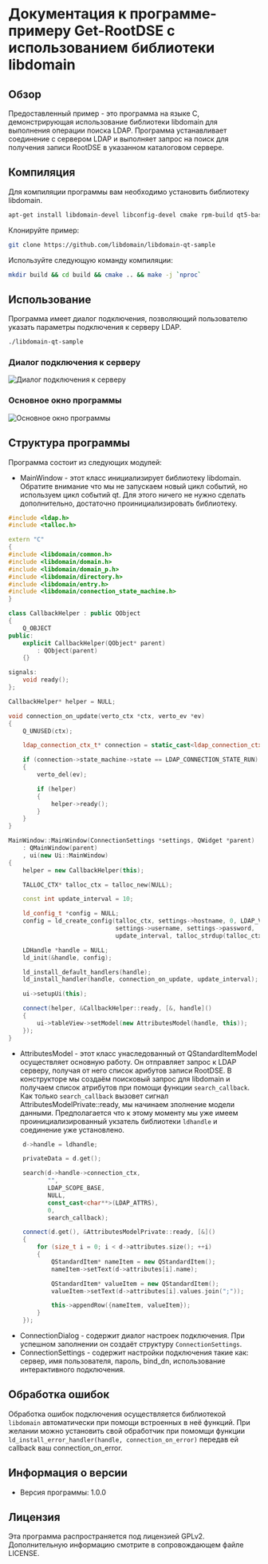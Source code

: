 # Документация к программе-примеру Get-RootDSE с использованием библиотеки libdomain

## Обзор

Предоставленный пример - это программа на языке C, демонстрирующая использование библиотеки libdomain для выполнения операции поиска LDAP. 
Программа устанавливает соединение с сервером LDAP и выполняет запрос на поиск для получения записи RootDSE в указанном каталоговом сервере.

## Компиляция

Для компиляции программы вам необходимо установить библиотеку libdomain.

```bash
apt-get install libdomain-devel libconfig-devel cmake rpm-build qt5-base-devel
```

Клонируйте пример:

```bash
git clone https://github.com/libdomain/libdomain-qt-sample
```

Используйте следующую команду компиляции:

```bash
mkdir build && cd build && cmake .. && make -j `nproc`
```

## Использование

Программа имеет диалог подключения, позволяющий пользователю указать параметры подключения к серверу LDAP.

```bash
./libdomain-qt-sample
```

### Диалог подключения к серверу
![Диалог подключения к серверу](docs/connection_dialog.png)

### Основное окно программы
![Основное окно программы](docs/rootdse.png)

## Структура программы

Программа состоит из следующих модулей:
- MainWindow - этот класс инициализирует библиотеку libdomain. Обратите внимание что мы не запускаем
новый цикл событий, но используем цикл событий qt. Для этого ничего не нужно сделать дополнительно,
достаточно проинициализировать библиотеку.

```cpp
#include <ldap.h>
#include <talloc.h>

extern "C"
{
#include <libdomain/common.h>
#include <libdomain/domain.h>
#include <libdomain/domain_p.h>
#include <libdomain/directory.h>
#include <libdomain/entry.h>
#include <libdomain/connection_state_machine.h>
}

class CallbackHelper : public QObject
{
    Q_OBJECT
public:
    explicit CallbackHelper(QObject* parent)
        : QObject(parent)
    {}

signals:
    void ready();
};

CallbackHelper* helper = NULL;

void connection_on_update(verto_ctx *ctx, verto_ev *ev)
{
    Q_UNUSED(ctx);

    ldap_connection_ctx_t* connection = static_cast<ldap_connection_ctx_t*>(verto_get_private(ev));

    if (connection->state_machine->state == LDAP_CONNECTION_STATE_RUN)
    {
        verto_del(ev);

        if (helper)
        {
            helper->ready();
        }
    }
}

MainWindow::MainWindow(ConnectionSettings *settings, QWidget *parent)
    : QMainWindow(parent)
    , ui(new Ui::MainWindow)
{
    helper = new CallbackHelper(this);

    TALLOC_CTX* talloc_ctx = talloc_new(NULL);

    const int update_interval = 10;

    ld_config_t *config = NULL;
    config = ld_create_config(talloc_ctx, settings->hostname, 0, LDAP_VERSION3, settings->bind_dn,
                              settings->username, settings->password, !settings->useSasl, false, settings->useSasl, false,
                              update_interval, talloc_strdup(talloc_ctx, ""), talloc_strdup(talloc_ctx, ""), talloc_strdup(talloc_ctx, ""));

    LDHandle *handle = NULL;
    ld_init(&handle, config);

    ld_install_default_handlers(handle);
    ld_install_handler(handle, connection_on_update, update_interval);

    ui->setupUi(this);

    connect(helper, &CallbackHelper::ready, [&, handle]()
    {
        ui->tableView->setModel(new AttributesModel(handle, this));
    });
}
```

- AttributesModel - этот класс унаследованный от QStandardItemModel осуществляет основную работу. 
Он отправляет запрос к LDAP серверу, получая от него список арибутов записи RootDSE.
В конструкторе мы создаём поисковый запрос для libdomain и получаем список атрибутов при помощи
функции `search_callback`. Как только `search_callback` вызовет сигнал AttributesModelPrivate::ready,
мы начинаем зполнение модели данными. Предполагается что к этому моменту мы уже имеем проинициализированный
укзатель библиотеки `ldhandle` и соединение уже установлено.

```cpp
    d->handle = ldhandle;

    privateData = d.get();

    search(d->handle->connection_ctx,
           "",
           LDAP_SCOPE_BASE,
           NULL,
           const_cast<char**>(LDAP_ATTRS),
           0,
           search_callback);

    connect(d.get(), &AttributesModelPrivate::ready, [&]()
    {
        for (size_t i = 0; i < d->attributes.size(); ++i)
        {
            QStandardItem* nameItem = new QStandardItem();
            nameItem->setText(d->attributes[i].name);

            QStandardItem* valueItem = new QStandardItem();
            valueItem->setText(d->attributes[i].values.join(";"));

            this->appendRow({nameItem, valueItem});
        }
    });
```

- ConnectionDialog - содержит диалог настроек подключения. При успешном заполнении он создаёт структуру `ConnectionSettings`.
- ConnectionSettings - содержит настройки подключения такие как: сервер, имя пользователя, пароль, bind_dn, использование интерактивного подключения.


## Обработка ошибок

Обработка ошибок подключения осуществляется библиотекой `libdomain` автоматически при помощи встроенных в неё функций.
При желании можно установить свой обработчик при помомщи функции `ld_install_error_handler(handle, connection_on_error)`
передав ей callback ваш connection_on_error.

## Информация о версии

- Версия программы: 1.0.0

## Лицензия

Эта программа распространяется под лицензией GPLv2. Дополнительную информацию смотрите в сопровождающем файле LICENSE.
